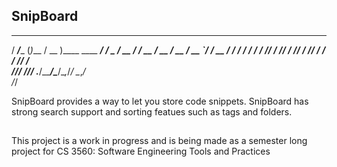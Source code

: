 ## SnipBoard

   _____       _       ____                       __
  / ___/____  (_)___  / __ )____  ____ __________/ /
  \__ \/ __ \/ / __ \/ __  / __ \/ __ `/ ___/ __  / 
 ___/ / / / / / /_/ / /_/ / /_/ / /_/ / /  / /_/ /  
/____/_/ /_/_/ .___/_____/\____/\__,_/_/   \__,_/   
            /_/                                     

SnipBoard provides a way to let you store code snippets. SnipBoard has strong search support and sorting featues such as tags and folders.

##

This project is a work in progress and is being made as a semester long project for CS 3560: Software Engineering Tools and Practices
